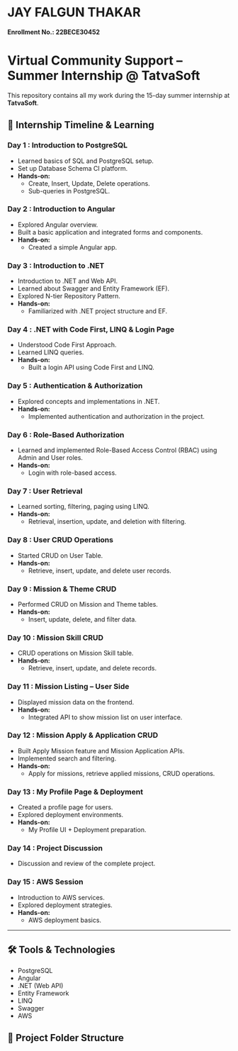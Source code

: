 # JAY FALGUN THAKAR  
**Enrollment No.: 22BECE30452**

# Virtual Community Support – Summer Internship @ TatvaSoft

This repository contains all my work during the 15-day summer internship at **TatvaSoft**.

## 📅 Internship Timeline & Learning

### Day 1 : Introduction to PostgreSQL
- Learned basics of SQL and PostgreSQL setup.
- Set up Database Schema CI platform.
- **Hands-on:**
  - Create, Insert, Update, Delete operations.
  - Sub-queries in PostgreSQL.

### Day 2 : Introduction to Angular
- Explored Angular overview.
- Built a basic application and integrated forms and components.
- **Hands-on:**
  - Created a simple Angular app.

### Day 3 : Introduction to .NET
- Introduction to .NET and Web API.
- Learned about Swagger and Entity Framework (EF).
- Explored N-tier Repository Pattern.
- **Hands-on:**
  - Familiarized with .NET project structure and EF.

### Day 4 : .NET with Code First, LINQ & Login Page
- Understood Code First Approach.
- Learned LINQ queries.
- **Hands-on:**
  - Built a login API using Code First and LINQ.

### Day 5 : Authentication & Authorization
- Explored concepts and implementations in .NET.
- **Hands-on:**
  - Implemented authentication and authorization in the project.

### Day 6 : Role-Based Authorization
- Learned and implemented Role-Based Access Control (RBAC) using Admin and User roles.
- **Hands-on:**
  - Login with role-based access.

### Day 7 : User Retrieval
- Learned sorting, filtering, paging using LINQ.
- **Hands-on:**
  - Retrieval, insertion, update, and deletion with filtering.

### Day 8 : User CRUD Operations
- Started CRUD on User Table.
- **Hands-on:**
  - Retrieve, insert, update, and delete user records.

### Day 9 : Mission & Theme CRUD
- Performed CRUD on Mission and Theme tables.
- **Hands-on:**
  - Insert, update, delete, and filter data.

### Day 10 : Mission Skill CRUD
- CRUD operations on Mission Skill table.
- **Hands-on:**
  - Retrieve, insert, update, and delete records.

### Day 11 : Mission Listing – User Side
- Displayed mission data on the frontend.
- **Hands-on:**
  - Integrated API to show mission list on user interface.

### Day 12 : Mission Apply & Application CRUD
- Built Apply Mission feature and Mission Application APIs.
- Implemented search and filtering.
- **Hands-on:**
  - Apply for missions, retrieve applied missions, CRUD operations.

### Day 13 : My Profile Page & Deployment
- Created a profile page for users.
- Explored deployment environments.
- **Hands-on:**
  - My Profile UI + Deployment preparation.

### Day 14 : Project Discussion
- Discussion and review of the complete project.

### Day 15 : AWS Session
- Introduction to AWS services.
- Explored deployment strategies.
- **Hands-on:**
  - AWS deployment basics.

---

## 🛠️ Tools & Technologies
- PostgreSQL
- Angular
- .NET (Web API)
- Entity Framework
- LINQ
- Swagger
- AWS

## 📁 Project Folder Structure

